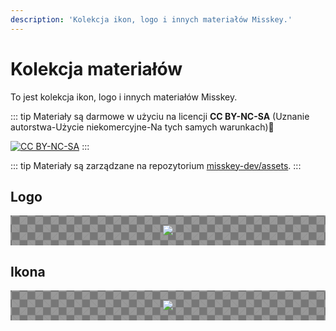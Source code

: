 ```yaml
---
description: 'Kolekcja ikon, logo i innych materiałów Misskey.'
---
```


# Kolekcja materiałów

To jest kolekcja ikon, logo i innych materiałów Misskey.

::: tip
Materiały są darmowe w użyciu na licencji **CC BY-NC-SA** (Uznanie autorstwa-Użycie niekomercyjne-Na tych samych warunkach)🎉

<a rel="license" href="http://creativecommons.org/licenses/by-nc-sa/4.0/"><img alt="CC BY-NC-SA" src="https://i.creativecommons.org/l/by-nc-sa/4.0/88x31.png" /></a>
:::

::: tip
Materiały są zarządzane na repozytorium [misskey-dev/assets](https://github.com/misskey-dev/assets).
:::

## Logo

<a class="asset" href="https://assets.misskey-hub.net/public/misskey.svg" target="_blank" download>
<img src="https://assets.misskey-hub.net/public/misskey.svg">
</a>

## Ikona

<a class="asset" href="https://assets.misskey-hub.net/public/icon.png" target="_blank" download>
<img src="https://assets.misskey-hub.net/public/icon.png">
</a>

<style>
.asset {
 display: block;
 background-color: #777;
 background-image:
  linear-gradient(45deg, #999 25%, transparent 25%),
  linear-gradient(135deg, #999 25%, transparent 25%),
  linear-gradient(45deg, transparent 75%, #999 75%),
  linear-gradient(135deg, transparent 75%, #999 75%);
 background-size: 25px 25px; /*Must be a square*/
 background-position: 0 0, 12.5px 0, 12.5px -12.5px, 0px 12.5px; /*Must be half of one side of the square*/
 animation: asset-bg 0.5s linear infinite;

 margin: 1em 0;
 padding: 16px;
 text-align: center;
}

@keyframes asset-bg {
  0% {background-position: 0 0, 12.5px 0, 12.5px -12.5px, 0px 12.5px;}
  100% {background-position: 12.5px 12.5px, 25px 12.5px, 25px 0px, 12.5px 25px;}
}
</style>
